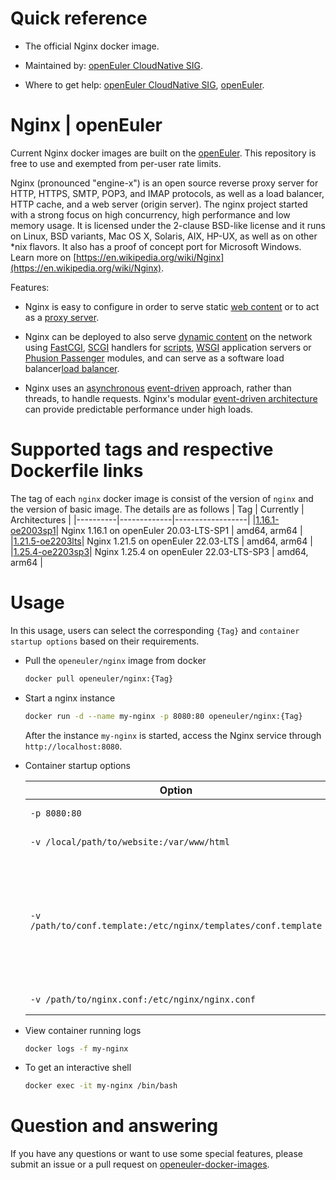 # Quick reference

- The official Nginx docker image.

- Maintained by: [openEuler CloudNative SIG](https://gitee.com/openeuler/cloudnative).

- Where to get help: [openEuler CloudNative SIG](https://gitee.com/openeuler/cloudnative), [openEuler](https://gitee.com/openeuler/community).

# Nginx | openEuler
Current Nginx docker images are built on the [openEuler](https://repo.openeuler.org/). This repository is free to use and exempted from per-user rate limits.

Nginx (pronounced "engine-x") is an open source reverse proxy server for HTTP, HTTPS, SMTP, POP3, and IMAP protocols, as well as a load balancer, HTTP cache, and a web server (origin server). The nginx project started with a strong focus on high concurrency, high performance and low memory usage. It is licensed under the 2-clause BSD-like license and it runs on Linux, BSD variants, Mac OS X, Solaris, AIX, HP-UX, as well as on other *nix flavors. It also has a proof of concept port for Microsoft Windows. Learn more on [https://en.wikipedia.org/wiki/Nginx](https://en.wikipedia.org/wiki/Nginx)⁠.

Features:
- Nginx is easy to configure in order to serve static [web content](https://en.wikipedia.org/wiki/Web_content) or to act as a [proxy server](https://en.wikipedia.org/wiki/Proxy_server).

- Nginx can be deployed to also serve [dynamic content](https://en.wikipedia.org/wiki/Dynamic_web_pagehttps://en.wikipedia.org/wiki/Dynamic_web_page) on the network using [FastCGI](https://en.wikipedia.org/wiki/FastCGI), [SCGI](https://en.wikipedia.org/wiki/Simple_Common_Gateway_Interface) handlers for [scripts](https://en.wikipedia.org/wiki/Scripting_languagehttps://en.wikipedia.org/wiki/Scripting_language), [WSGI](https://en.wikipedia.org/wiki/Web_Server_Gateway_Interface) application servers or [Phusion Passenger](https://en.wikipedia.org/wiki/Phusion_Passenger) modules, and can serve as a software load balancer[load balancer](https://en.wikipedia.org/wiki/Load_balancing_%28computing%29).

- Nginx uses an [asynchronous](https://en.wikipedia.org/wiki/Asynchronous_system) [event-driven](https://en.wikipedia.org/wiki/Event_%28computing%29) approach, rather than threads, to handle requests. Nginx's modular [event-driven architecture](https://en.wikipedia.org/wiki/Event-driven_architecture) can provide predictable performance under high loads.

# Supported tags and respective Dockerfile links
The tag of each `nginx` docker image is consist of the version of `nginx` and the version of basic image. The details are as follows
|    Tag   |  Currently  |   Architectures  |
|----------|-------------|------------------|
|[1.16.1-oe2003sp1](https://gitee.com/openeuler/openeuler-docker-images/blob/master/nginx/1.16.1/20.03-lts-sp1/Dockerfile)| Nginx 1.16.1 on openEuler 20.03-LTS-SP1 | amd64, arm64 |
|[1.21.5-oe2203lts](https://gitee.com/openeuler/openeuler-docker-images/blob/master/nginx/1.21.5/22.03-lts/Dockerfile)| Nginx 1.21.5 on openEuler 22.03-LTS | amd64, arm64 |
|[1.25.4-oe2203sp3](https://gitee.com/openeuler/openeuler-docker-images/blob/master/nginx/1.25.4/22.03-lts-sp3/Dockerfile)| Nginx 1.25.4 on openEuler 22.03-LTS-SP3 | amd64, arm64 |


# Usage
In this usage, users can select the corresponding `{Tag}` and `container startup options` based on their requirements.

- Pull the `openeuler/nginx` image from docker

	```bash
	docker pull openeuler/nginx:{Tag}
	```

- Start a nginx instance

	```bash
	docker run -d --name my-nginx -p 8080:80 openeuler/nginx:{Tag}
	```
	After the instance `my-nginx` is started, access the Nginx service through `http://localhost:8080`.

- Container startup options

	| Option | Description |
	|--|--|
	| `-p 8080:80` | Expose nginx on `localhost:8080`. |
	| `-v /local/path/to/website:/var/www/html` | Mount and serve a local website. |
	| `-v /path/to/conf.template:/etc/nginx/templates/conf.template`	| Mount template files inside `/etc/nginx/templates`. They will be processed and the results will be placed at `/etc/nginx/conf.d`. (e.g. `listen ${NGINX_PORT}`; will generate `listen 80`). |
	| `-v /path/to/nginx.conf:/etc/nginx/nginx.conf` | Local [configuration file](https://nginx.org/en/docs/)⁠ `nginx.conf`. |

- View container running logs

	```bash
	docker logs -f my-nginx
	```

- To get an interactive shell

	```bash
	docker exec -it my-nginx /bin/bash
	```
	
# Question and answering
If you have any questions or want to use some special features, please submit an issue or a pull request on [openeuler-docker-images](https://gitee.com/openeuler/openeuler-docker-images).
